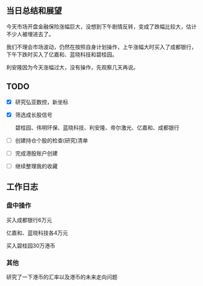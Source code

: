 ## 当日总结和展望

今天市场开盘金融保险涨幅巨大，没想到下午剧情反转，变成了跌幅比较大，估计不少人被埋进去了。

我们不理会市场波动，仍然在按照自身计划操作，上午涨幅大时买入了成都银行，下午下跌时买入了亿嘉和、蓝晓科技和碧桂园。

利安隆因为今天涨幅过大，没有操作，先观察几天再说。

## TODO

- [x] 研究弘亚数控，新坐标

- [x] 筛选成长股信号

  碧桂园、伟明环保、蓝晓科技、利安隆、帝尔激光、亿嘉和、成都银行

- [ ] 创建持仓个股的检查(研究)清单

- [ ] 完成港股账户创建

- [ ] 继续整理我的收藏



## 工作日志

### 盘中操作

买入成都银行6万元

亿嘉和、蓝晓科技各4万元

买入碧桂园30万港币

### 其他

研究了一下港币的汇率以及港币的未来走向问题

